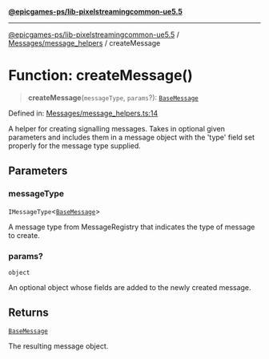 [**@epicgames-ps/lib-pixelstreamingcommon-ue5.5**](../../../README.md)

***

[@epicgames-ps/lib-pixelstreamingcommon-ue5.5](../../../README.md) / [Messages/message\_helpers](../README.md) / createMessage

# Function: createMessage()

> **createMessage**(`messageType`, `params`?): [`BaseMessage`](../../base_message/interfaces/BaseMessage.md)

Defined in: [Messages/message\_helpers.ts:14](https://github.com/mcottontensor/PixelStreamingInfrastructure/blob/5fb85fd65be1623aae0ff7d1b463a27836d35a34/Common/src/Messages/message_helpers.ts#L14)

A helper for creating signalling messages. Takes in optional given parameters and
includes them in a message object with the 'type' field set properly for the message
type supplied.

## Parameters

### messageType

`IMessageType`\<[`BaseMessage`](../../base_message/interfaces/BaseMessage.md)\>

A message type from MessageRegistry that indicates the type of message to create.

### params?

`object`

An optional object whose fields are added to the newly created message.

## Returns

[`BaseMessage`](../../base_message/interfaces/BaseMessage.md)

The resulting message object.
